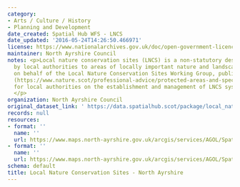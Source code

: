 ```yaml
---
category:
- Arts / Culture / History
- Planning and Development
date_created: Spatial Hub WFS - LNCS
date_updated: '2016-05-24T14:26:50.466971'
license: https://www.nationalarchives.gov.uk/doc/open-government-licence/version/3/
maintainer: North Ayrshire Council
notes: <p>Local nature conservation sites (LNCS) is a non-statutory designation given
  by local authorities to areas of locally important nature and landscapes. NatureScot,
  on behalf of the Local Nature Conservation Sites Working Group, published guidance
  (https://www.nature.scot/professional-advice/protected-areas-and-species/protected-areas/local-designations/local-nature-conservation-sites)
  for local authorities on the establishment and management of LNCS systems in Scotland.
  </p>
organization: North Ayrshire Council
original_dataset_link: ' https://data.spatialhub.scot/package/local_nature_conservation_sites-na'
records: null
resources:
- format: ''
  name: ''
  url: https://www.maps.north-ayrshire.gov.uk/arcgis/services/AGOL/Spatial_Hub/MapServer/WFSServer?request=GetCapabilities&service=WFS
- format: ''
  name: ''
  url: https://www.maps.north-ayrshire.gov.uk/arcgis/services/AGOL/Spatial_Hub/MapServer/WFSServer?
schema: default
title: Local Nature Conservation Sites - North Ayrshire
---
```

